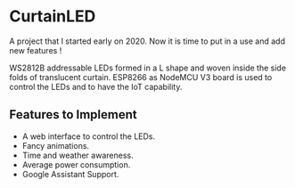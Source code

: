 # CurtainLED

A project that I started early on 2020. Now it is time to put in a use and add new features !

WS2812B addressable LEDs formed in a L shape and woven inside the side folds of translucent curtain. ESP8266 as NodeMCU V3 board is used to control the LEDs and to have the IoT capability.

## Features to Implement
- A web interface to control the LEDs.
- Fancy animations.
- Time and weather awareness.
- Average power consumption.
- Google Assistant Support.
 
